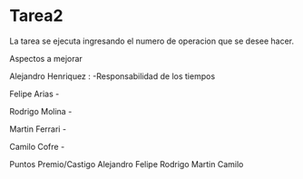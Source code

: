 # Tarea2
La tarea se ejecuta ingresando el numero de operacion que se desee hacer.





Aspectos a mejorar

  Alejandro Henriquez :
    -Responsabilidad de los tiempos
  
  Felipe Arias
    -
    
  Rodrigo Molina
    -
  
  Martin Ferrari
    -
  
  Camilo Cofre
    -
 
 
 Puntos Premio/Castigo
  Alejandro 
  Felipe
  Rodrigo
  Martin
  Camilo
